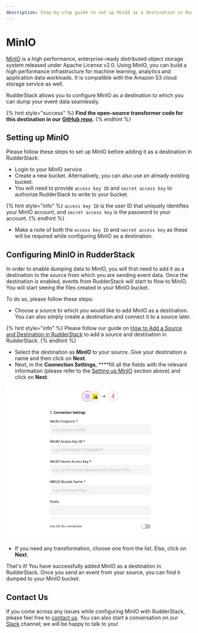 ```yaml
---
description: Step-by-step guide to set up MinIO as a destination in RudderStack.
---
```


# MinIO

[MinIO](https://min.io/) is a high performance, enterprise-ready distributed object storage system released under Apache License v2.0. Using MinIO, you can build a high performance infrastructure for machine learning, analytics and application data workloads. It is compatible with the Amazon S3 cloud storage service as well.

RudderStack allows you to configure MinIO as a destination to which you can dump your event data seamlessly.

{% hint style="success" %}
**Find the open-source transformer code for this destination in our** [**GitHub repo**](https://github.com/rudderlabs/rudder-transformer/tree/master/v0/destinations/minio)**.**
{% endhint %}

## Setting up MinIO

Please follow these steps to set up MinIO before adding it as a destination in RudderStack:

* Login to your MinIO service
* Create a new bucket. Alternatively, you can also use an already existing bucket.
* You will need to provide `access key ID` and `secret access key` to authorize RudderStack to write to your bucket.

{% hint style="info" %}
 `access key ID` is the user ID that uniquely identifies your MinIO account, and `secret access key` is the password to your account.
{% endhint %}

* Make a note of both the `access key ID` and `secret access key` as these will be required while configuring MinIO as a destination.

## **Configuring** MinIO **in RudderStack**

In order to enable dumping data to MinIO, you will first need to add it as a destination to the source from which you are sending event data. Once the destination is enabled, events from RudderStack will start to flow to MinIO. You will start seeing the files created in your MinIO bucket.

To do so, please follow these steps:

* Choose a source to which you would like to add MinIO as a destination. You can also simply create a destination and connect it to a source later.

{% hint style="info" %}
Please follow our guide on [How to Add a Source and Destination in RudderStack](https://docs.rudderstack.com/how-to-guides/adding-source-and-destination-rudderstack) to add a source and destination in RudderStack.
{% endhint %}

* Select the destination as **MinIO** to your source. Give your destination a name and then click on **Next**.
* Next, in the **Connection Settings**, ****fill all the fields with the relevant information \(please refer to the [Setting up MinIO](https://docs.rudderstack.com/destinations/minio#setting-up-minio) section above\) and click on **Next**.

![MinIO connection settings](../.gitbook/assets/screenshot-2020-02-26-at-7.22.29-pm.png)

* If you need any transformation, choose one from the list. Else, click on **Next**.

That's it! You have successfully added MinIO as a destination in RudderStack. Once you send an event from your source, you can find it dumped to your MinIO bucket.

## Contact Us

If you come across any issues while configuring MinIO with RudderStack, please feel free to [contact us](mailto:%20docs@rudderstack.com). You can also start a conversation on our [Slack](https://resources.rudderstack.com/join-rudderstack-slack) channel; we will be happy to talk to you!

